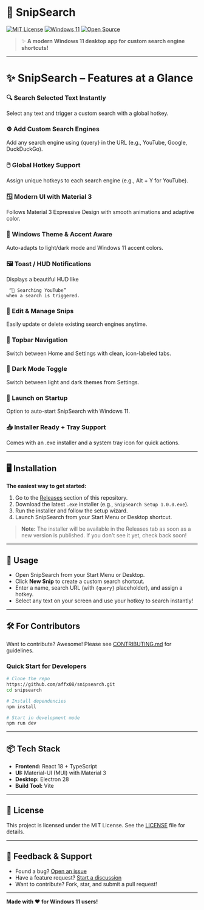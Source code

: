 # 🚀 SnipSearch

[![MIT License](https://img.shields.io/badge/license-MIT-green.svg)](LICENSE)
[![Windows 11](https://img.shields.io/badge/Windows-11-blue.svg)](https://www.microsoft.com/en-us/windows/windows-11)
[![Open Source](https://img.shields.io/badge/open%20source-yes-brightgreen)](https://github.com/affx08/snipsearch)

> ✨ **A modern Windows 11 desktop app for custom search engine shortcuts!**

---

# ✨ SnipSearch – Features at a Glance

### 🔍 Search Selected Text Instantly
Select any text and trigger a custom search with a global hotkey.

### ⚙️ Add Custom Search Engines
Add any search engine using {query} in the URL (e.g., YouTube, Google, DuckDuckGo).

### 🖱️ Global Hotkey Support
Assign unique hotkeys to each search engine (e.g., Alt + Y for YouTube).

### 🪟 Modern UI with Material 3
Follows Material 3 Expressive Design with smooth animations and adaptive color.
 
### 🎨 Windows Theme & Accent Aware
Auto-adapts to light/dark mode and Windows 11 accent colors.

### 🖼️ Toast / HUD Notifications
Displays a beautiful HUD like

     “🔎 Searching YouTube”
    when a search is triggered.

### 🧰 Edit & Manage Snips
Easily update or delete existing search engines anytime.

### 🧭 Topbar Navigation
Switch between Home and Settings with clean, icon-labeled tabs.

### 🌙 Dark Mode Toggle
Switch between light and dark themes from Settings.

### 🚀 Launch on Startup
Option to auto-start SnipSearch with Windows 11.

### 📥 Installer Ready + Tray Support
Comes with an .exe installer and a system tray icon for quick actions.

---

## 🖥️ Installation

**The easiest way to get started:**

1. Go to the [Releases](https://github.com/affx08/snipsearch/releases) section of this repository.
2. Download the latest `.exe` installer (e.g., `SnipSearch Setup 1.0.0.exe`).
3. Run the installer and follow the setup wizard.
4. Launch SnipSearch from your Start Menu or Desktop shortcut.

> **Note:** The installer will be available in the Releases tab as soon as a new version is published. If you don't see it yet, check back soon!

---

## 🚦 Usage

- Open SnipSearch from your Start Menu or Desktop.
- Click **New Snip** to create a custom search shortcut.
- Enter a name, search URL (with `{query}` placeholder), and assign a hotkey.
- Select any text on your screen and use your hotkey to search instantly!

---

## 🛠️ For Contributors

Want to contribute? Awesome! Please see [CONTRIBUTING.md](.github/CONTRIBUTING.md) for guidelines.

### Quick Start for Developers

```sh
# Clone the repo
https://github.com/affx08/snipsearch.git
cd snipsearch

# Install dependencies
npm install

# Start in development mode
npm run dev
```

---

## 📦 Tech Stack
- **Frontend:** React 18 + TypeScript
- **UI:** Material-UI (MUI) with Material 3
- **Desktop:** Electron 28
- **Build Tool:** Vite

---

## 📄 License

This project is licensed under the MIT License. See the [LICENSE](LICENSE) file for details.

---

## 💬 Feedback & Support

- Found a bug? [Open an issue](https://github.com/affx08/snipsearch/issues)
- Have a feature request? [Start a discussion](https://github.com/affx08/snipsearch/discussions)
- Want to contribute? Fork, star, and submit a pull request!

---

**Made with ❤️ for Windows 11 users!** 